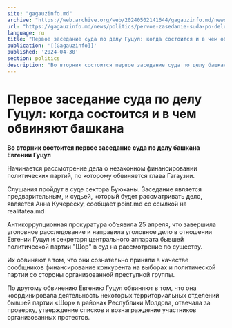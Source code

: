 ```yaml
---
site: "gagauzinfo.md"
archive: "https://web.archive.org/web/20240502141644/gagauzinfo.md/news/politics/pervoe-zasedanie-suda-po-delu-gutsul-kogda-sostoitsya-i-v-chem-obvinyayut-bashkana"
url: "https://gagauzinfo.md/news/politics/pervoe-zasedanie-suda-po-delu-gutsul-kogda-sostoitsya-i-v-chem-obvinyayut-bashkana"
language: ru
title: "Первое заседание суда по делу Гуцул: когда состоится и в чем обвиняют башкана"
publication: '[[Gagauzinfo]]'
published: '2024-04-30'
section: politics
description: "Во вторник состоится первое заседание суда по делу башкана Евгении Гуцул"
---
```


# Первое заседание суда по делу Гуцул: когда состоится и в чем обвиняют башкана

**Во вторник состоится первое заседание суда по делу башкана Евгении Гуцул**

Начинается рассмотрение дела о незаконном финансировании политических партий, по которому обвиняется глава Гагаузии.

Слушания пройдут в суде сектора Буюканы. Заседание является предварительным, и судьей, который будет рассматривать дело, является Анна Кучереску, сообщает point.md со ссылкой на realitatea.md

Антикоррупционная прокуратура объявила 25 апреля, что завершила уголовное расследование и направила уголовное дело в отношении Евгении Гуцул и секретаря центрального аппарата бывшей политической партии "Шор" в суд на рассмотрение по существу.

Их обвиняют в том, что они сознательно приняли в качестве сообщников финансирование конкурента на выборах и политической партии со стороны организованной преступной группы.

По другому обвинению Евгению Гуцул обвиняют в том, что она координировала деятельность некоторых территориальных отделений бывшей партии «Шор» в районах Республики Молдова, отвечала за проверку, утверждение списков и вознаграждение участников организованных протестов.